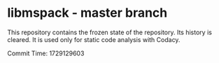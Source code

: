 # libmspack - master branch

This repository contains the frozen state of the repository.
Its history is cleared. It is used only for static code
analysis with Codacy.

Commit Time: 1729129603